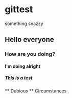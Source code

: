 # gittest
something snazzy


## Hello everyone
### How are you doing?
#### I'm doing alright
##### This is a test
** Dubious
** Circumstances
